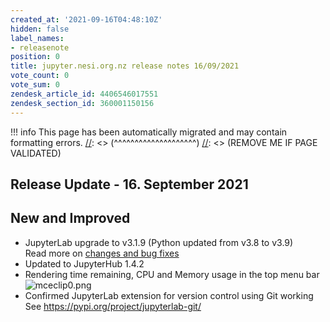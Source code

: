 ```yaml
---
created_at: '2021-09-16T04:48:10Z'
hidden: false
label_names:
- releasenote
position: 0
title: jupyter.nesi.org.nz release notes 16/09/2021
vote_count: 0
vote_sum: 0
zendesk_article_id: 4406546017551
zendesk_section_id: 360001150156
---
```



[//]: <> (REMOVE ME IF PAGE VALIDATED)
[//]: <> (vvvvvvvvvvvvvvvvvvvv)
!!! info
    This page has been automatically migrated and may contain formatting errors.
[//]: <> (^^^^^^^^^^^^^^^^^^^^)
[//]: <> (REMOVE ME IF PAGE VALIDATED)
<h2 id="ReleaseNotes-ReleaseUpdate-11.July2019">Release Update - 16. September 2021</h2>
<h2 id="ReleaseNotes-NewandImproved">New and Improved</h2>
<ul>
<li>JupyterLab upgrade to v3.1.9 (Python updated from v3.8 to v3.9)<br>Read more on <a href="https://jupyterlab.readthedocs.io/en/stable/getting_started/changelog.html#id12" target="_blank" rel="noopener">changes and bug fixes</a>
</li>
<li><span>Updated to JupyterHub 1.4.2</span></li>
<li><span>Rendering time remaining, CPU and Memory usage in the top menu bar<br><img src="https://support.nesi.org.nz/hc/article_attachments/4406545986063/mceclip0.png" alt="mceclip0.png"><br></span></li>
<li>Confirmed JupyterLab extension for version control using Git working<br>See <a href="https://pypi.org/project/jupyterlab-git/">https://pypi.org/project/jupyterlab-git/</a>
</li>
</ul>
<p> </p>